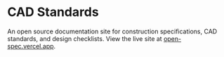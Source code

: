 # CAD Standards

An open source documentation site for construction specifications, CAD standards, and design checklists. View the live site at [open-spec.vercel.app](https://open-spec.vercel.app).
